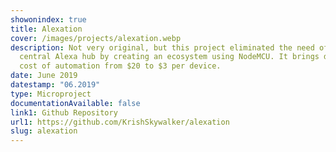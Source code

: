 ```yaml
---
showonindex: true
title: Alexation
cover: /images/projects/alexation.webp
description: Not very original, but this project eliminated the need of a
  central Alexa hub by creating an ecosystem using NodeMCU. It brings down the
  cost of automation from $20 to $3 per device.
date: June 2019
datestamp: "06.2019"
type: Microproject
documentationAvailable: false
link1: Github Repository
url1: https://github.com/KrishSkywalker/alexation
slug: alexation
---
```

